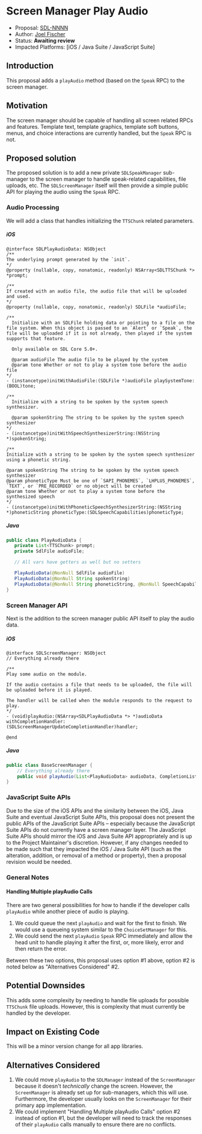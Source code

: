 # Screen Manager Play Audio

* Proposal: [SDL-NNNN](nnnn-screen-manager-play-audio.md)
* Author: [Joel Fischer](https://github.com/joeljfischer)
* Status: **Awaiting review**
* Impacted Platforms: [iOS / Java Suite / JavaScript Suite]

## Introduction
This proposal adds a `playAudio` method (based on the `Speak` RPC) to the screen manager.

## Motivation
The screen manager should be capable of handling all screen related RPCs and features. Template text, template graphics, template soft buttons, menus, and choice interactions are currently handled, but the `Speak` RPC is not.

## Proposed solution
The proposed solution is to add a new private `SDLSpeakManager` sub-manager to the screen manager to handle speak-related capabilities, file uploads, etc. The `SDLScreenManager` itself will then provide a simple public API for playing the audio using the `Speak` RPC.

### Audio Processing
We will add a class that handles initializing the `TTSChunk` related parameters.

##### iOS
```objc
@interface SDLPlayAudioData: NSObject
/**
The underlying prompt generated by the `init`.
*/
@property (nullable, copy, nonatomic, readonly) NSArray<SDLTTSChunk *> *prompt;

/**
If created with an audio file, the audio file that will be uploaded and used.
*/
@property (nullable, copy, nonatomic, readonly) SDLFile *audioFile;

/**
  Initialize with an SDLFile holding data or pointing to a file on the file system. When this object is passed to an `Alert` or `Speak`, the file will be uploaded if it is not already, then played if the system supports that feature.

  Only available on SDL Core 5.0+.

  @param audioFile The audio file to be played by the system
  @param tone Whether or not to play a system tone before the audio file
*/
- (instancetype)initWithAudioFile:(SDLFile *)audioFile playSystemTone:(BOOL)tone;

/**
  Initialize with a string to be spoken by the system speech synthesizer.

  @param spokenString The string to be spoken by the system speech synthesizer
*/
- (instancetype)initWithSpeechSynthesizerString:(NSString *)spokenString;

/**
Initialize with a string to be spoken by the system speech synthesizer using a phonetic string.

@param spokenString The string to be spoken by the system speech synthesizer
@param phoneticType Must be one of `SAPI_PHONEMES`, `LHPLUS_PHONEMES`, `TEXT`, or `PRE_RECORDED` or no object will be created
@param tone Whether or not to play a system tone before the synthesized speech
*/
- (instancetype)initWithPhoneticSpeechSynthesizerString:(NSString *)phoneticString phoneticType:(SDLSpeechCapabilities)phoneticType;
```

##### Java
```java
public class PlayAudioData {
   private List<TTSChunk> prompt;
   private SdlFile audioFile;

   // All vars have getters as well but no setters

   PlayAudioData(@NonNull SdlFile audioFile)
   PlayAudioData(@NonNull String spokenString)
   PlayAudioData(@NonNull String phoneticString, @NonNull SpeechCapabilities phoneticType)
}
```

### Screen Manager API
Next is the addition to the screen manager public API itself to play the audio data.

##### iOS
```objc
@interface SDLScreenManager: NSObject
// Everything already there

/**
Play some audio on the module.

If the audio contains a file that needs to be uploaded, the file will be uploaded before it is played.

The handler will be called when the module responds to the request to play.
*/
- (void)playAudio:(NSArray<SDLPlayAudioData *> *)audioData withCompletionHandler:(SDLScreenManagerUpdateCompletionHandler)handler;

@end
```

##### Java
```java
public class BaseScreenManager {
    // Everything already there
    public void playAudio(List<PlayAudioData> audioData, CompletionListener listener)
}
```

### JavaScript Suite APIs
Due to the size of the iOS APIs and the similarity between the iOS, Java Suite and eventual JavaScript Suite APIs, this proposal does not present the public APIs of the JavaScript Suite APIs – especially because the JavaScript Suite APIs do not currently have a screen manager layer. The JavaScript Suite APIs should mirror the iOS and Java Suite API appropriately and is up to the Project Maintainer's discretion. However, if any changes needed to be made such that they impacted the iOS / Java Suite API (such as the alteration, addition, or removal of a method or property), then a proposal revision would be needed.

### General Notes

#### Handling Multiple playAudio Calls
There are two general possibilities for how to handle if the developer calls `playAudio` while another piece of audio is playing.

1. We could queue the next `playAudio` and wait for the first to finish. We would use a queueing system similar to the `ChoiceSetManager` for this.
2. We could send the next `playAudio` `Speak` RPC immediately and allow the head unit to handle playing it after the first, or, more likely, error and then return the error.

Between these two options, this proposal uses option #1 above, option #2 is noted below as "Alternatives Considered" #2.

## Potential Downsides
This adds some complexity by needing to handle file uploads for possible `TTSChunk` file uploads. However, this is complexity that must currently be handled by the developer.

## Impact on Existing Code
This will be a minor version change for all app libraries.

## Alternatives Considered
1. We could move `playAudio` to the `SDLManager` instead of the `ScreenManager` because it doesn't _technically_ change the screen. However, the `ScreenManager` is already set up for sub-managers, which this will use. Furthermore, the developer usually looks on the `ScreenManager` for their primary app implementation.
2. We could implement "Handling Multiple playAudio Calls" option #2 instead of option #1, but the developer will need to track the responses of their `playAudio` calls manually to ensure there are no conflicts.

